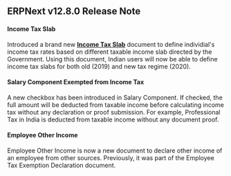 ## ERPNext v12.8.0 Release Note

#### Income Tax Slab
Introduced a brand new **[Income Tax Slab](http://docs.local:8000/docs/user/manual/en/human-resources/income-tax-slab)** document to define individial's income tax rates based on different taxable income slab directed by the Government.
Using this document, Indian users will now be able to define income tax slabs for both old (2019) and new tax regime (2020).

#### Salary Component Exempted from Income Tax
A new checkbox has been introduced in Salary Component. If checked, the full amount will be deducted from taxable income before calculating income tax without any declaration or proof submission. For example, Professional Tax in India is deducted from taxable income without any document proof.

#### Employee Other Income
Employee Other Income is now a new document to declare other income of an employee from other sources. Previously, it was part of the Employee Tax Exemption Declaration document.
